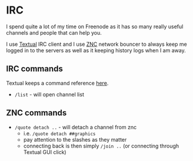 # IRC
I spend quite a lot of my time on Freenode as it has so many really useful channels and people that can help you.

I use [Textual](https://www.codeux.com/textual/ "Textual") IRC client and I use [ZNC](http://www.wikiwand.com/en/ZNC) network bouncer to always keep me logged in to the servers as well as it keeping history logs when I am away. 

## IRC commands  
Textual keeps a command reference [here](https://help.codeux.com/textual/Command-Reference.kb).
- `/list` - will open channel list

## ZNC commands
- `/quote detach ..` - will detach a channel from znc
	- i.e. `/quote detach ##graphics`
	- pay attention to the slashes as they matter
	- connecting back is then simply `/join ..` (or connecting through Textual GUI click)
